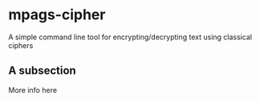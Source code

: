 # mpags-cipher
A simple command line tool for encrypting/decrypting text using classical ciphers

## A subsection
More info here
